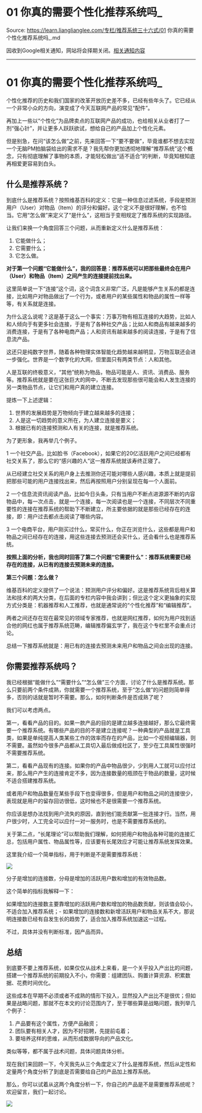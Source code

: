 # 01 你真的需要个性化推荐系统吗_ 

Source: https://learn.lianglianglee.com/专栏/推荐系统三十六式/01 你真的需要个性化推荐系统吗_.md

因收到Google相关通知，网站将会择期关闭。[相关通知内容](https://lumendatabase.org/notices/44265620)

---

# 01 你真的需要个性化推荐系统吗\_

个性化推荐的历史和我们国家的改革开放历史差不多，已经有些年头了。它已经从一个非常小众的方向，演变成了今天互联网产品的常见“配件”。

再加上一些以“个性化”为品牌卖点的互联网产品的成功，也给相关从业者打了一剂“强心针”，并让更多人跃跃欲试，想给自己的产品加上个性化元素。

但是别急，在问“该怎么做”之前，先来回答一下“要不要做”，毕竟谁都不想去实现一个无脑PM拍脑袋给出的需求不是？我先帮你更加透彻地理解“推荐系统”这个概念，只有彻底理解了事物的本质，才能轻松做出“适不适合”的判断，毕竟知根知底再相爱更容易到白头。

## 什么是推荐系统？

到底什么是推荐系统？按照维基百科的定义：它是一种信息过滤系统，手段是预测用户（User）对物品（Item）的评分和偏好。这个定义不是很好理解，也不恰当。它用“怎么做”来定义了“是什么”，这相当于变相规定了推荐系统的实现路径。

让我们来换一个角度回答三个问题，从而重新定义什么是推荐系统：

1. 它能做什么；
2. 它需要什么；
3. 它怎么做。

**对于第一个问题“它能做什么”，我的回答是：推荐系统可以把那些最终会在用户（User）和物品（Item）之间产生的连接提前找出来。**

这里简单说一下“连接”这个词，这个词含义非常广泛，凡是能够产生关系的都是连接，比如用户对物品做出了一个行为，或者用户的某些属性和物品的属性一样等等，有关系就是连接。

为什么这么说呢？这是基于这么一个事实：万事万物有相互连接的大趋势，比如人和人倾向于有更多社会连接，于是有了各种社交产品；比如人和商品有越来越多的消费连接，于是有了各种电商产品；人和资讯有越来越多的阅读连接，于是有了信息流产品。

这还只是纯数字世界，随着各种物理实体智能化趋势越来越明显，万物互联还会进一步强化。世界是一个数字化的大网，但里面只有两类节点：人和其他。

人是互联的终极意义，“其他”统称为物品，物品可能是人、资讯、消费品、服务等。推荐系统就是要在这张巨大的网中，不断去发现那些很可能会和人发生连接的另一类物品节点，让它们和用户真的建立连接。

提炼一下上述逻辑：

1. 世界的发展趋势是万物倾向于建立越来越多的连接；
2. 人是这一切趋势的意义所在，为人建立连接是要义；
3. 根据已有的连接预测和人有关的连接，就是推荐系统。

为了更形象，我再举几个例子。

1 一个社交产品，比如脸书（Facebook），如果它的20亿活跃用户之间已经都有社交关系了，那么它的“感兴趣的人”这一推荐系统就该寿终正寝了。

从已经建立社交关系的用户身上去推测你还可能对哪些人感兴趣，本质上就是提前把那些可能的用户连接找出来，然后再按照用户分别呈现在每一个人面前。

2 一个信息流资讯阅读产品，比如今日头条，只有当用户不断点进源源不断的内容物品中，每一次点击，就是一个连接，每一次阅读也是一个连接，不同层次不同重要性的连接在推荐系统的帮助下不断建立，所主要依据的就是那些已经存在的连接，即：用户过去都点击阅读了哪些内容。

3 一个电商平台，用户刚买过什么，常买什么，你正在浏览什么，这些都是用户和物品之间已经存在的连接，用这些连接去预测还会买什么，还会看什么也是推荐系统。

**按照上面的分析，我也同时回答了第二个问题“它需要什么”：推荐系统需要已经存在的连接，从已有的连接去预测未来的连接。**

**第三个问题：怎么做？**

维基百科的定义提供了一个说法：预测用户评分和偏好。这是推荐系统背后相关算法和技术的两大分类，在后面的专栏内容中我会讲到；但比这个定义更抽象的实现方式分类是：机器推荐和人工推荐，也就是通常说的“个性化推荐”和“编辑推荐”。

两者之间还存在现在最常见的领域专家推荐，也就是网红推荐，如何为用户找到适合他的网红也属于推荐系统范畴，编辑推荐偏玄学了，我在这个专栏里不会重点讨论。

总结一下推荐系统就是：用已有的连接去预测未来用户和物品之间会出现的连接。

## 你需要推荐系统吗？

我已经根据“能做什么”“需要什么”“怎么做”三个方面，讨论了什么是推荐系统。那么只要前两个条件成熟，你就需要一个推荐系统，至于“怎么做”的问题则简单得多，否则的话就是暂时不需要。那么，如何判断条件是否成熟了呢？

我们可以考虑两点。

第一，看看产品的目的。如果一款产品的目的是建立越多连接越好，那么它最终需要一个推荐系统。有哪些产品的目的不是建立连接呢？一种典型的产品就是工具类，如果是单纯提高人类某些工作的效率而存在的产品，比如一个视频编辑器，则不需要。虽然如今很多产品都从工具切入最后做成社区了，至少在工具属性很强时不需要推荐系统。

第二，看看产品现有的连接。如果你的产品中物品很少，少到用人工就可以应付过来，那么用户产生的连接肯定不多，因为连接数量的瓶颈在于物品的数量，这时候不适合搭建推荐系统。

或者用户和物品数量在某些手段下也变得很多，但是用户和物品之间的连接很少，表现就是用户的留存回访很低，这时候也不是很需要一个推荐系统。

你应该是想办法找到用户流失的原因，直到他们能贡献第一批连接才行。当然，用户很少时，人工完全可以应付一对一服务时，也是不需要推荐系统的。

关于第二点，“长尾理论”可以帮助我们理解，如何把用户和物品各种可能的连接汇总，包括用户属性、物品属性等，应该要有长尾效应才可能让推荐系统发挥效果。

这里我介绍一个简单指标，用于判断是不是需要推荐系统：

![](assets/348f2791b116741670050c6d445f50a0.png)

分子是增加的连接数，分母是增加的活跃用户数和增加的有效物品数。

这个简单的指标我解释一下：

如果增加的连接数主要靠增加的活跃用户数和增加的物品数贡献，则该值会较小，不适合加入推荐系统；-
如果增加的连接数和新增活跃用户和物品关系不大，那说明连接数已经有自发生长的趋势了，适合加入推荐系统加速这一过程。

不过，具体并没有判断标准，因产品而异。

## 总结

到底要不要上推荐系统，如果仅仅从战术上来看，是一个关乎投入产出比的问题，搭建一个推荐系统的前期投入不小，你需要：组建团队、购置计算资源、积累数据、花费时间优化。

这些成本在早期不必须或者不成熟的情形下投入，显然投入产出比不是很优；但如果是战略问题，那就不在本文的讨论范围内了，至于哪些算是战略问题，我列举几个例子：

1. 产品要有这个属性，方便产品融资；
2. 团队要有相关人才，因为不好招聘，先提前屯着；
3. 要培养这样的思维，从而形成数据导向的产品文化。

类似等等，都不属于战术问题，具体问题具体分析。

现在我们来回顾一下，今天我先从三个角度定义了什么是推荐系统，然后从定性和定量两个角度分析了到底是否需要给自己的产品加上推荐系统。

那么，你可以试着从这两个角度分析一下，你自己的产品是不是需要推荐系统呢？欢迎留言，我们一起讨论。

![](assets/873b086966136189db14874181823fb0.jpg)